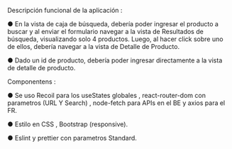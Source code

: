 Descripción funcional de la aplicación :
 
● En la vista de caja de búsqueda, debería poder ingresar el producto a buscar y al enviar el
formulario navegar a la vista de Resultados de búsqueda, visualizando solo 4 productos. Luego, 
al hacer click sobre uno de ellos, debería navegar a la vista de Detalle de Producto.
 
● Dado un id de producto, debería poder ingresar directamente a la vista de detalle de producto. 

Componentens :

● Se uso Recoil para los useStates globales , react-router-dom con parametros (URL Y Search) , node-fetch para APIs en el BE y axios para el FR.

● Estilo en CSS , Bootstrap (responsive).

● Eslint y prettier con parametros Standard.
 
